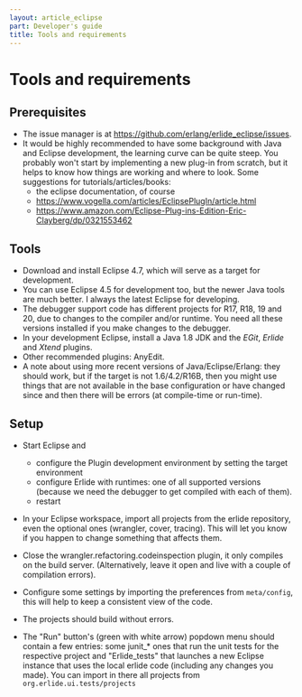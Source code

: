 ```yaml
---
layout: article_eclipse
part: Developer's guide
title: Tools and requirements
---
```


# Tools and requirements

## Prerequisites

* The issue manager is at <https://github.com/erlang/erlide_eclipse/issues>.
* It would be highly recommended to have some background with Java and Eclipse development, the learning curve can be quite steep. You probably won't start by implementing a new plug-in from scratch, but it helps to know how things are working and where to look. Some suggestions for tutorials/articles/books:
  * the eclipse documentation, of course
  * <https://www.vogella.com/articles/EclipsePlugIn/article.html>
  * <https://www.amazon.com/Eclipse-Plug-ins-Edition-Eric-Clayberg/dp/0321553462>

## Tools

* Download and install Eclipse 4.7, which will serve as a target for development. 
* You can use Eclipse 4.5 for development too, but the newer Java tools are much better. I always the latest Eclipse for developing.
* The debugger support code has different projects for R17, R18, 19 and 20, due to changes to the compiler and/or runtime. You need all these versions installed if you make changes to the debugger.
* In your development Eclipse, install a Java 1.8 JDK and the _EGit_, _Erlide_ and _Xtend_ plugins.
* Other recommended plugins: AnyEdit.
* A note about using more recent versions of Java/Eclipse/Erlang: they should work, but if the target is not 1.6/4.2/R16B, then you might use things that are not available in the base configuration or have changed since and then there will be errors (at compile-time or run-time).

## Setup

* Start Eclipse and 
  * configure the Plugin development environment by setting the target environment 
  * configure Erlide with runtimes: one of all supported versions (because we need the debugger to get compiled with each of them).
  * restart
* In your Eclipse workspace, import all projects from the erlide repository, even the optional ones (wrangler, cover, tracing). This will let you know if you happen to change something that affects them.
* Close the wrangler.refactoring.codeinspection plugin, it only compiles on the build server. (Alternatively, leave it open and live with a couple of compilation errors).
* Configure some settings by importing the preferences from `meta/config`, this will help to keep a consistent view of the code. 

* The projects should build without errors.

* The "Run" button's (green with white arrow) popdown menu should contain a few entries: some junit_* ones that run the unit tests for the respective project and "Erlide_tests" that launches a new Eclipse instance that uses the local erlide code (including any changes you made). You can import in there all projects from `org.erlide.ui.tests/projects`
